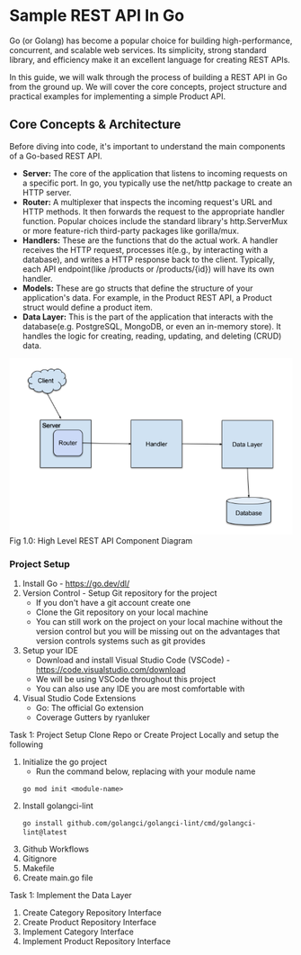 # Sample REST API In Go
Go (or Golang) has become a popular choice for building high-performance, concurrent, and scalable web services. Its simplicity, strong standard library, and efficiency make it an excellent language for creating REST APIs.

In this guide, we will walk through the process of building a REST API in Go from the ground up. We will cover the core concepts, project structure and practical examples for implementing a simple Product API.

## Core Concepts & Architecture
Before diving into code, it's important to understand the main components of a Go-based REST API.
- **Server:** The core of the application that listens to incoming requests on a specific port. In go, you typically use the net/http package to create an HTTP server.
- **Router:** A multiplexer that inspects the incoming request's URL and HTTP methods. It then forwards the request to the appropriate handler function. Popular choices include the standard library's http.ServerMux or more feature-rich third-party packages like gorilla/mux.
- **Handlers:** These are the functions that do the actual work. A handler receives the HTTP request, processes it(e.g., by interacting with a database), and writes a HTTP response back to the client. Typically, each API endpoint(like /products or /products/{id}) will have its own handler.
- **Models:** These are go structs that define the structure of your application's data. For example, in the Product REST API, a Product struct would define a product item.
- **Data Layer:** This is the part of the application that interacts with the database(e.g. PostgreSQL, MongoDB, or even an in-memory store). It handles the logic for creating, reading, updating, and deleting (CRUD) data.

![alt text](image.png)
Fig 1.0: High Level REST API Component Diagram 

### Project Setup
1. Install Go - https://go.dev/dl/
2. Version Control - Setup Git repository for the project
    - If you don't have a git account create one
    - Clone the Git repository on your local machine
    - You can still work on the project on your local machine without the version control but you will be missing out on the advantages that version controls systems such as git provides
4. Setup your IDE
    - Download and install Visual Studio Code (VSCode) - https://code.visualstudio.com/download
    - We will be using VSCode throughout this project
    - You can also use any IDE you are most comfortable with
5. Visual Studio Code Extensions
    - Go: The official Go extension
    - Coverage Gutters by ryanluker

Task 1: Project Setup
Clone Repo or Create Project Locally and setup the following
1. Initialize the go project
    - Run the command below, replacing <module-name> with your module name
    ```
    go mod init <module-name>
    ```
2. Install golangci-lint
    ```
    go install github.com/golangci/golangci-lint/cmd/golangci-lint@latest
    ```
3. Github Workflows
4. Gitignore
5. Makefile
6. Create main.go file

Task 1: Implement the Data Layer
1. Create Category Repository Interface
2. Create Product Repository Interface
3. Implement Category Interface
4. Implement Product Repository Interface